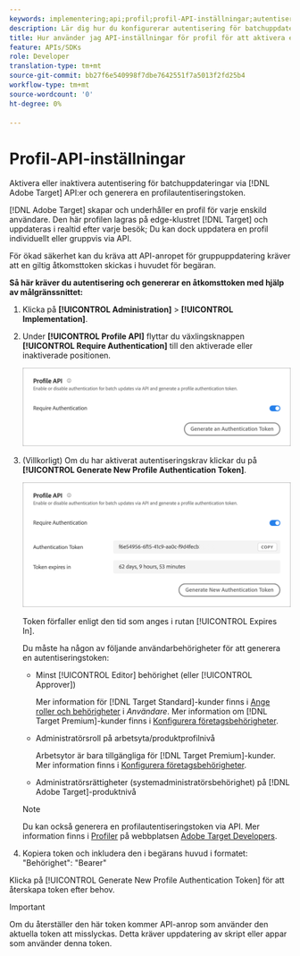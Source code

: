 ```yaml
---
keywords: implementering;api;profil;profil-API-inställningar;autentiseringstoken
description: Lär dig hur du konfigurerar autentisering för batchuppdateringar via Adobe Target API:er och genererar en profilautentiseringstoken.
title: Hur använder jag API-inställningar för profil för att aktivera eller inaktivera batchuppdateringar?
feature: APIs/SDKs
role: Developer
translation-type: tm+mt
source-git-commit: bb27f6e540998f7dbe7642551f7a5013f2fd25b4
workflow-type: tm+mt
source-wordcount: '0'
ht-degree: 0%

---
```



# Profil-API-inställningar

Aktivera eller inaktivera autentisering för batchuppdateringar via [!DNL Adobe Target] API:er och generera en profilautentiseringstoken.

[!DNL Adobe Target] skapar och underhåller en profil för varje enskild användare. Den här profilen lagras på edge-klustret [!DNL Target] och uppdateras i realtid efter varje besök; Du kan dock uppdatera en profil individuellt eller gruppvis via API.

För ökad säkerhet kan du kräva att API-anropet för gruppuppdatering kräver att en giltig åtkomsttoken skickas i huvudet för begäran.

**Så här kräver du autentisering och genererar en åtkomsttoken med hjälp av målgränssnittet:**

1. Klicka på **[!UICONTROL Administration]** > **[!UICONTROL Implementation]**.
1. Under **[!UICONTROL Profile API]** flyttar du växlingsknappen **[!UICONTROL Require Authentication]** till den aktiverade eller inaktiverade positionen.

   ![](assets/profile_api_settings.png)

1. (Villkorligt) Om du har aktiverat autentiseringskrav klickar du på **[!UICONTROL Generate New Profile Authentication Token]**.

   ![](assets/profile_api_settings_2.png)

   Token förfaller enligt den tid som anges i rutan [!UICONTROL Expires In].

   Du måste ha någon av följande användarbehörigheter för att generera en autentiseringstoken:

   * Minst [!UICONTROL Editor] behörighet (eller [!UICONTROL Approver])

      Mer information för [!DNL Target Standard]-kunder finns i [Ange roller och behörigheter](/help/administrating-target/c-user-management/c-user-management/user-management.md#roles-permissions) i *Användare*. Mer information om [!DNL Target Premium]-kunder finns i [Konfigurera företagsbehörigheter](/help/administrating-target/c-user-management/property-channel/properties-overview.md).

   * Administratörsroll på arbetsyta/produktprofilnivå

      Arbetsytor är bara tillgängliga för [!DNL Target Premium]-kunder. Mer information finns i [Konfigurera företagsbehörigheter](/help/administrating-target/c-user-management/property-channel/properties-overview.md).

   * Administratörsrättigheter (systemadministratörsbehörighet) på [!DNL Adobe Target]-produktnivå
   >[!NOTE]
   >
   >Du kan också generera en profilautentiseringstoken via API. Mer information finns i [Profiler](https://developers.adobetarget.com/api/#profiles) på webbplatsen [Adobe Target Developers](https://developers.adobetarget.com/).

1. Kopiera token och inkludera den i begärans huvud i formatet: &quot;Behörighet&quot;: &quot;Bearer&quot;

Klicka på [!UICONTROL Generate New Profile Authentication Token] för att återskapa token efter behov.

>[!IMPORTANT]
>
>Om du återställer den här token kommer API-anrop som använder den aktuella token att misslyckas. Detta kräver uppdatering av skript eller appar som använder denna token.
